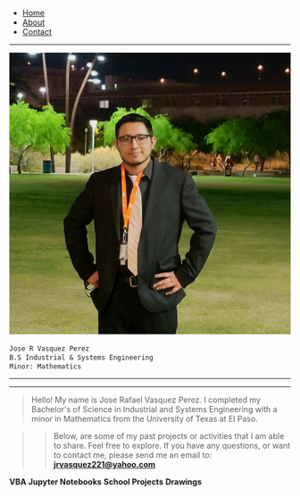 <div>
    <ul>
        <li><a href="https://jrvasquez3.github.io/joservasquezperez/VBA/KPI.md">Home</a></li>
        <li><a href="google.com">About</a></li>
        <li><a href="google.com">Contact</a></li>
    </ul>
</div>

--------------------------------
<link rel="stylesheet" href="styles.css">
<img src="pfppic.jpg" class="callout"/> 

    Jose R Vasquez Perez
    B.S Industrial & Systems Engineering
    Minor: Mathematics


------------------------------------
------------------------------------

> Hello! My name is Jose Rafael Vasquez Perez. I completed my Bachelor's of Science in Industrial and Systems Engineering with a minor in Mathematics from the University of Texas at El Paso. 

> > Below, are some of my past projects or activities that I am able to share. Feel free to explore. If you have any questions, or want to contact me, please send me an email to:  **jrvasquez221@yahoo.com**

**VBA**
**Jupyter Notebooks**
**School Projects**
**Drawings**

